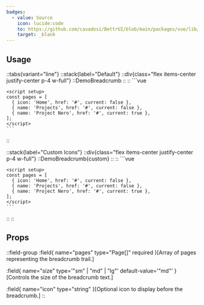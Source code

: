 ```yaml
---
badges:
  - value: Source
    icon: lucide:code
    to: https://github.com/cavadosi/BettrUI/blob/main/packages/vue/lib/Breadcrumb/Breadcrumb.vue
    target: _blank
---
```


## Usage

::tabs{variant="line"}
  ::stack{label="Default"}
    ::div{class="flex items-center justify-center p-4 w-full"}
    ::DemoBreadcrumb
    ::
    ::
    ```vue
    <template>
      <Breadcrumb :pages="pages" />
    </template>

    <script setup>
    const pages = [
      { icon: 'Home', href: '#', current: false },
      { name: 'Projects', href: '#', current: false },
      { name: 'Project Nero', href: '#', current: true },
    ];
    </script>
    ```
  ::

  ::stack{label="Custom Icons"}
    ::div{class="flex items-center justify-center p-4 w-full"}
    ::DemoBreadcrumb{custom}
    ::
    ::
    ```vue
    <template>
      <Breadcrumb  icon="ArrowRight" :pages="pages" />
    </template>

    <script setup>
    const pages = [
      { icon: 'Home', href: '#', current: false },
      { name: 'Projects', href: '#', current: false },
      { name: 'Project Nero', href: '#', current: true },
    ];
    </script>
    ```
  ::
::

## Props

::field-group
  :field{
      name="pages"
      type="Page[]"
      required
    }[Array of pages representing the breadcrumb trail.]

  :field{
      name="size"
      type='"sm" | "md" | "lg"'
      default-value='"md"'
    }[Controls the size of the breadcrumb text.]

  :field{
      name="icon"
      type="string"
    }[Optional icon to display before the breadcrumb.]
::
